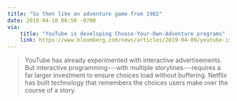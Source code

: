 ```yaml
---
title: "So then like an adventure game from 1982"
date: 2019-04-10 06:50 -0700
via:
    title: "YouTube is developing Choose-Your-Own-Adventure programs"
    link: https://www.bloomberg.com/news/articles/2019-04-09/youtube-is-developing-choose-your-own-adventure-programs
---
```


> YouTube has already experimented with interactive advertisements. But interactive programming---with multiple storylines---requires a far larger investment to ensure choices load without buffering. Netflix has built technology that remembers the choices users make over the course of a story.
